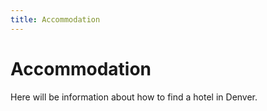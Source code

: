 ```yaml
---
title: Accommodation
---
```


# Accommodation

Here will be information about how to find a hotel in Denver.
